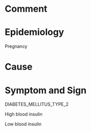 # Comment

# Epidemiology

Pregnancy

# Cause

# Symptom and Sign

DIABETES_MELLITUS_TYPE_2

High blood insulin

Low blood insulin

